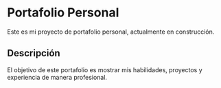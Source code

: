 # Portafolio Personal

Este es mi proyecto de portafolio personal, actualmente en construcción.

## Descripción

El objetivo de este portafolio es mostrar mis habilidades, proyectos y experiencia de manera profesional.
